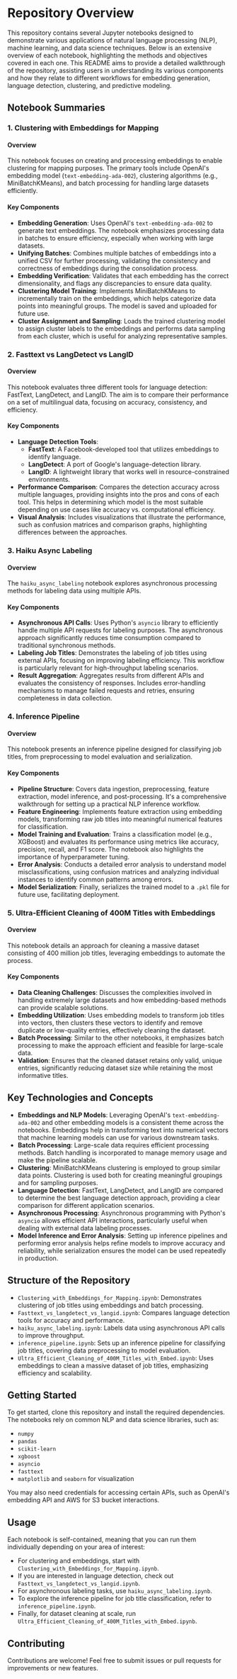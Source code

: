 
# Repository Overview

This repository contains several Jupyter notebooks designed to demonstrate various applications of natural language processing (NLP), machine learning, and data science techniques. Below is an extensive overview of each notebook, highlighting the methods and objectives covered in each one. This README aims to provide a detailed walkthrough of the repository, assisting users in understanding its various components and how they relate to different workflows for embedding generation, language detection, clustering, and predictive modeling.

## Notebook Summaries

### 1. Clustering with Embeddings for Mapping

#### Overview
This notebook focuses on creating and processing embeddings to enable clustering for mapping purposes. The primary tools include OpenAI's embedding model (`text-embedding-ada-002`), clustering algorithms (e.g., MiniBatchKMeans), and batch processing for handling large datasets efficiently.

#### Key Components
- **Embedding Generation**: Uses OpenAI's `text-embedding-ada-002` to generate text embeddings. The notebook emphasizes processing data in batches to ensure efficiency, especially when working with large datasets.
- **Unifying Batches**: Combines multiple batches of embeddings into a unified CSV for further processing, validating the consistency and correctness of embeddings during the consolidation process.
- **Embedding Verification**: Validates that each embedding has the correct dimensionality, and flags any discrepancies to ensure data quality.
- **Clustering Model Training**: Implements MiniBatchKMeans to incrementally train on the embeddings, which helps categorize data points into meaningful groups. The model is saved and uploaded for future use.
- **Cluster Assignment and Sampling**: Loads the trained clustering model to assign cluster labels to the embeddings and performs data sampling from each cluster, which is useful for analyzing representative samples.

### 2. Fasttext vs LangDetect vs LangID

#### Overview
This notebook evaluates three different tools for language detection: FastText, LangDetect, and LangID. The aim is to compare their performance on a set of multilingual data, focusing on accuracy, consistency, and efficiency.

#### Key Components
- **Language Detection Tools**:
  - **FastText**: A Facebook-developed tool that utilizes embeddings to identify language.
  - **LangDetect**: A port of Google's language-detection library.
  - **LangID**: A lightweight library that works well in resource-constrained environments.
- **Performance Comparison**: Compares the detection accuracy across multiple languages, providing insights into the pros and cons of each tool. This helps in determining which model is the most suitable depending on use cases like accuracy vs. computational efficiency.
- **Visual Analysis**: Includes visualizations that illustrate the performance, such as confusion matrices and comparison graphs, highlighting differences between the approaches.

### 3. Haiku Async Labeling

#### Overview
The `haiku_async_labeling` notebook explores asynchronous processing methods for labeling data using multiple APIs.

#### Key Components
- **Asynchronous API Calls**: Uses Python's `asyncio` library to efficiently handle multiple API requests for labeling purposes. The asynchronous approach significantly reduces time consumption compared to traditional synchronous methods.
- **Labeling Job Titles**: Demonstrates the labeling of job titles using external APIs, focusing on improving labeling efficiency. This workflow is particularly relevant for high-throughput labeling scenarios.
- **Result Aggregation**: Aggregates results from different APIs and evaluates the consistency of responses. Includes error-handling mechanisms to manage failed requests and retries, ensuring completeness in data collection.

### 4. Inference Pipeline

#### Overview
This notebook presents an inference pipeline designed for classifying job titles, from preprocessing to model evaluation and serialization.

#### Key Components
- **Pipeline Structure**: Covers data ingestion, preprocessing, feature extraction, model inference, and post-processing. It's a comprehensive walkthrough for setting up a practical NLP inference workflow.
- **Feature Engineering**: Implements feature extraction using embedding models, transforming raw job titles into meaningful numerical features for classification.
- **Model Training and Evaluation**: Trains a classification model (e.g., XGBoost) and evaluates its performance using metrics like accuracy, precision, recall, and F1 score. The notebook also highlights the importance of hyperparameter tuning.
- **Error Analysis**: Conducts a detailed error analysis to understand model misclassifications, using confusion matrices and analyzing individual instances to identify common patterns among errors.
- **Model Serialization**: Finally, serializes the trained model to a `.pkl` file for future use, facilitating deployment.

### 5. Ultra-Efficient Cleaning of 400M Titles with Embeddings

#### Overview
This notebook details an approach for cleaning a massive dataset consisting of 400 million job titles, leveraging embeddings to automate the process.

#### Key Components
- **Data Cleaning Challenges**: Discusses the complexities involved in handling extremely large datasets and how embedding-based methods can provide scalable solutions.
- **Embedding Utilization**: Uses embedding models to transform job titles into vectors, then clusters these vectors to identify and remove duplicate or low-quality entries, effectively cleaning the dataset.
- **Batch Processing**: Similar to the other notebooks, it emphasizes batch processing to make the approach efficient and feasible for large-scale data.
- **Validation**: Ensures that the cleaned dataset retains only valid, unique entries, significantly reducing dataset size while retaining the most informative titles.

## Key Technologies and Concepts

- **Embeddings and NLP Models**: Leveraging OpenAI's `text-embedding-ada-002` and other embedding models is a consistent theme across the notebooks. Embeddings help in transforming text into numerical vectors that machine learning models can use for various downstream tasks.
- **Batch Processing**: Large-scale data requires efficient processing methods. Batch handling is incorporated to manage memory usage and make the pipeline scalable.
- **Clustering**: MiniBatchKMeans clustering is employed to group similar data points. Clustering is used both for creating meaningful groupings and for sampling purposes.
- **Language Detection**: FastText, LangDetect, and LangID are compared to determine the best language detection approach, providing a clear comparison for different application scenarios.
- **Asynchronous Processing**: Asynchronous programming with Python's `asyncio` allows efficient API interactions, particularly useful when dealing with external data labeling processes.
- **Model Inference and Error Analysis**: Setting up inference pipelines and performing error analysis helps refine models to improve accuracy and reliability, while serialization ensures the model can be used repeatedly in production.

## Structure of the Repository

- `Clustering_with_Embeddings_for_Mapping.ipynb`: Demonstrates clustering of job titles using embeddings and batch processing.
- `Fasttext_vs_langdetect_vs_langid.ipynb`: Compares language detection tools for accuracy and performance.
- `haiku_async_labeling.ipynb`: Labels data using asynchronous API calls to improve throughput.
- `inference_pipeline.ipynb`: Sets up an inference pipeline for classifying job titles, covering data preprocessing to model evaluation.
- `Ultra_Efficient_Cleaning_of_400M_Titles_with_Embed.ipynb`: Uses embeddings to clean a massive dataset of job titles, emphasizing efficiency and scalability.

## Getting Started

To get started, clone this repository and install the required dependencies. The notebooks rely on common NLP and data science libraries, such as:

- `numpy`
- `pandas`
- `scikit-learn`
- `xgboost`
- `asyncio`
- `fasttext`
- `matplotlib` and `seaborn` for visualization

You may also need credentials for accessing certain APIs, such as OpenAI's embedding API and AWS for S3 bucket interactions.

## Usage

Each notebook is self-contained, meaning that you can run them individually depending on your area of interest:

- For clustering and embeddings, start with `Clustering_with_Embeddings_for_Mapping.ipynb`.
- If you are interested in language detection, check out `Fasttext_vs_langdetect_vs_langid.ipynb`.
- For asynchronous labeling tasks, use `haiku_async_labeling.ipynb`.
- To explore the inference pipeline for job title classification, refer to `inference_pipeline.ipynb`.
- Finally, for dataset cleaning at scale, run `Ultra_Efficient_Cleaning_of_400M_Titles_with_Embed.ipynb`.

## Contributing

Contributions are welcome! Feel free to submit issues or pull requests for improvements or new features.
